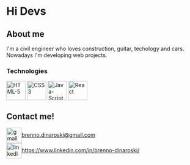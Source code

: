 <h1>Hi Devs</h1>
<div>
  <!--<h2>I'm currently learning web development</h2>-->
  <div>
    <h2>About me</h2>
    <p>I'm a civil engineer who loves construction, guitar, techology and cars. Nowadays I'm developing web projects.</p>
  </div>
  
  <div>
    <h3>Technologies</h3>
    <img alt="HTML-5" align="center" height="50"  class=images src="https://logospng.org/download/html-5/logo-html-5-512.png">
    <img alt="CSS3" align="center" height="50"  class=images src="https://logospng.org/download/css-3/logo-css-3-2048.png">
    <img alt="Java-Script" align="center" height="50"  class=images src="https://logospng.org/download/javascript/logo-javascript-icon-512.png">
    <img alt="React" align="center" height="50" class=images src="https://w7.pngwing.com/pngs/403/269/png-transparent-react-react-native-logos-brands-in-colors-icon-thumbnail.png">
  </div>
 </div>
 <div>
  <h2>Contact me!</h2>  
    <div>
      <a href="brenno.dinaroski@gmail.com"><img align="center" height="40" src="https://logospng.org/download/gmail/logo-gmail-512.png" alt="gmail logo">brenno.dinaroski@gmail.com</a><br>
      <a href="https://www.linkedin.com/in/brenno-dinaroski/"><img align="center" height="40" src="https://logospng.org/download/linkedin/logo-linkedin-icon-512.png" alt="linkedIn logo">https://www.linkedin.com/in/brenno-dinaroski/</a>
    </div>
</div>
  
 
  
  
<!--
**brennoDinaroski/brennoDinaroski** is a ✨ _special_ ✨ repository because its `README.md` (this file) appears on your GitHub profile.

Here are some ideas to get you started:

- 🔭 I’m currently working on ...
- 🌱 I’m currently learning ...
- 👯 I’m looking to collaborate on ...
- 🤔 I’m looking for help with ...
- 💬 Ask me about ...
- 📫 How to reach me: ...
- 😄 Pronouns: ...
- ⚡ Fun fact: ...
-->
